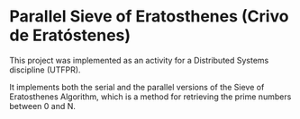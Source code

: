 # Parallel Sieve of Eratosthenes (Crivo de Eratóstenes)
This project was implemented as an activity for a Distributed Systems discipline (UTFPR).

It implements both the serial and the parallel versions of the Sieve of Eratosthenes Algorithm, which is a method for retrieving the prime numbers between 0 and N.
